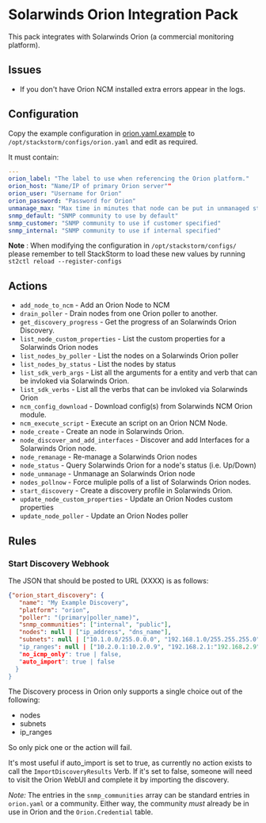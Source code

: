 # Solarwinds Orion Integration Pack

This pack integrates with Solarwinds Orion (a commercial monitoring
platform).

## Issues

- If you don't have Orion NCM installed extra errors appear in the logs.

## Configuration

Copy the example configuration in [orion.yaml.example](./orion.yaml.example)
to `/opt/stackstorm/configs/orion.yaml` and edit as required.

It must contain:

```yaml
---
orion_label: "The label to use when referencing the Orion platform."
orion_host: "Name/IP of primary Orion server""
orion_user: "Username for Orion"
orion_password: "Password for Orion"
unmanage_max: "Max time in minutes that node can be put in unmanaged state"
snmp_default: "SNMP community to use by default"
snmp_customer: "SNMP community to use if customer specified"
snmp_internal: "SNMP community to use if internal specified"
```

**Note** : When modifying the configuration in `/opt/stackstorm/configs/` please
           remember to tell StackStorm to load these new values by running
           `st2ctl reload --register-configs`

## Actions

* `add_node_to_ncm` - Add an Orion Node to NCM
* `drain_poller` - Drain nodes from one Orion poller to another.
* `get_discovery_progress` - Get the progress of an Solarwinds Orion Discovery.
* `list_node_custom_properties` - List the custom properties for a Solarwinds Orion nodes
* `list_nodes_by_poller` - List the nodes on a Solarwinds Orion poller
* `list_nodes_by_status` - List the nodes by status
* `list_sdk_verb_args` - List all the arguments for a entity and verb that can be invloked via Solarwinds Orion.
* `list_sdk_verbs` - List all the verbs that can be invloked via Solarwinds Orion
* `ncm_config_download` - Download config(s) from Solarwinds NCM Orion module.
* `ncm_execute_script` - Execute an script on an Orion NCM Node.
* `node_create` - Create an node in Solarwinds Orion.
* `node_discover_and_add_interfaces` - Discover and add Interfaces for a Solarwinds Orion node.
* `node_remanage` - Re-manage a Solarwinds Orion nodes
* `node_status` - Query Solarwinds Orion for a node's status (i.e. Up/Down)
* `node_unmanage` - Unmanage an Solarwinds Orion node
* `nodes_pollnow` - Force muliple polls of a list of Solarwinds Orion nodes.
* `start_discovery` - Create a discovery profile in Solarwinds Orion.
* `update_node_custom_properties` - Update an Orion Nodes custom properties
* `update_node_poller` - Update an Orion Nodes poller

## Rules

### Start Discovery Webhook

The JSON that should be posted to URL (XXXX) is as follows:

```json
{"orion_start_discovery": {
   "name": "My Example Discovery",
   "platform": "orion",
   "poller": "(primary|poller_name)",
   "snmp_communities": ["internal", "public"],
   "nodes": null | ["ip_address", "dns_name"],
   "subnets": null | ["10.1.0.0/255.0.0.0", "192.168.1.0/255.255.255.0" ]
   "ip_ranges": null | ["10.2.0.1:10.2.0.9", "192.168.2.1:"192.168.2.9"],
   "no_icmp_only": true | false,
   "auto_import": true | false
  }
}
```

The Discovery process in Orion only supports a single choice out of
the following:

- nodes
- subnets
- ip\_ranges

So only pick one or the action will fail.

It's most useful if auto\_import is set to true, as currently no action
exists to call the `ImportDiscoveryResults` Verb. If it's set to
false, someone will need to visit the Orion WebUI and complete it by
importing the discovery.

*Note:* The entries in the `snmp_communities` array can be standard
entries in `orion.yaml` or a community. Either way, the community
*must* already be in use in Orion and the `Orion.Credential` table.
